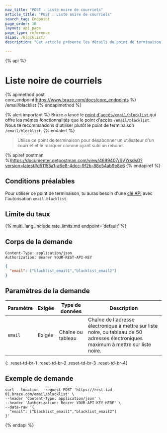 ```yaml
---
nav_title: "POST : Liste noire de courriels"
article_title: "POST : Liste noire de courriels"
search_tag: Endpoint
page_order: 10
layout: api_page
page_type: reference
alias: /blacklist/
description: "Cet article présente les détails du point de terminaison Braze de la liste noire des courriels."

---
```

{% api %}
# Liste noire de courriels
{% apimethod post core_endpoint|https://www.braze.com/docs/core_endpoints %}
/email/blacklist
{% endapimethod %}

{% alert important %}
Braze a lancé le [point d'accès`/email/blocklist` ]({{site.baseurl}}/api/endpoints/email/post_blocklist/) qui offre les mêmes fonctionnalités que le point d'accès `/email/blacklist`. Nous te recommandons d'utiliser plutôt le point de terminaison `/email/blocklist`.
{% endalert %}

> Utilise ce point de terminaison pour désabonner un utilisateur d'un courriel et le marquer comme ayant subi un rebond.

{% apiref postman %}https://documenter.getpostman.com/view/4689407/SVYrsdsG?version=latest#d51155a1-a6e8-4dcc-9f2b-88c54ab9e8c6 {% endapiref %}

## Conditions préalables

Pour utiliser ce point de terminaison, tu auras besoin d'une [clé API]({{site.baseurl}}/api/basics#rest-api-key/) avec l'autorisation `email.blacklist`.

## Limite du taux

{% multi_lang_include rate_limits.md endpoint='default' %}

## Corps de la demande

```
Content-Type: application/json
Authorization: Bearer YOUR-REST-API-KEY
```

```json
{
  "email": ["blacklist_email1","blacklist_email2"]
}
```

## Paramètres de la demande

| Paramètre | Exigée | Type de données | Description |
| -----------|----------| --------|------- |
| `email` | Exigée | Chaîne ou tableau | Chaîne de l'adresse électronique à mettre sur liste noire, ou tableau de 50 adresses électroniques maximum à mettre sur liste noire. |
{: .reset-td-br-1 .reset-td-br-2 .reset-td-br-3  .reset-td-br-4}

## Exemple de demande
```
curl --location --request POST 'https://rest.iad-01.braze.com/email/blacklist' \
--header 'Content-Type: application/json' \
--header 'Authorization: Bearer YOUR-API-KEY-HERE' \
--data-raw '{
  "email": ["blacklist_email1","blacklist_email2"]
}'
```

{% endapi %}



